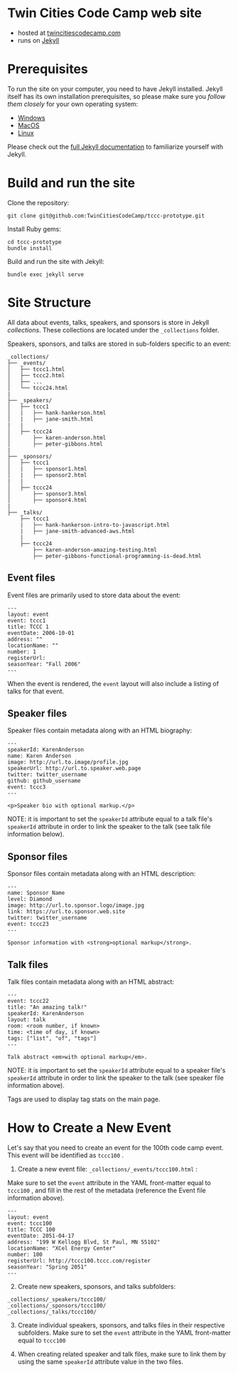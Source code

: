# Twin Cities Code Camp web site

* hosted at [twincitiescodecamp.com](http://twincitiescodecamp.com)
* runs on [Jekyll](http://jekyllrb.com)

# Prerequisites

To run the site on your computer, you need to have Jekyll installed.
Jekyll itself has its own installation prerequisites, so please make
sure you _follow them closely_ for your own operating system:

* [Windows](https://jekyllrb.com/docs/installation/windows/)
* [MacOS](https://jekyllrb.com/docs/installation/macos/)
* [Linux](https://jekyllrb.com/docs/installation/ubuntu/)

Please check out the [full Jekyll documentation](https://jekyllrb.com/docs/) to familiarize yourself
with Jekyll.

# Build and run the site

Clone the repository:

``` 
git clone git@github.com:TwinCitiesCodeCamp/tccc-prototype.git
```

Install Ruby gems:

``` 
cd tccc-prototype
bundle install
```

Build and run the site with Jekyll:

``` 
bundle exec jekyll serve
```

# Site Structure

All data about events, talks, speakers, and sponsors is store
in Jekyll _collections_. These collections are located under the
`_collections` folder.

Speakers, sponsors, and talks are stored in sub-folders specific
to an event:

``` 
_collections/
├── _events/
│   ├── tccc1.html
│   ├── tccc2.html
│   ├── ...
│   └── tccc24.html
|
├── _speakers/
│   ├── tccc1
│   |   ├── hank-hankerson.html
│   |   ├── jane-smith.html
|   |
│   ├── tccc24
│       ├── karen-anderson.html
│       ├── peter-gibbons.html
|
├── _sponsors/
│   ├── tccc1
│   |   ├── sponsor1.html
│   |   ├── sponsor2.html
|   |
│   ├── tccc24
│       ├── sponsor3.html
│       ├── sponsor4.html
|
├── _talks/
    ├── tccc1
    |   ├── hank-hankerson-intro-to-javascript.html
    |   ├── jane-smith-advanced-aws.html
    |
    ├── tccc24
        ├── karen-anderson-amazing-testing.html
        ├── peter-gibbons-functional-programming-is-dead.html
```

## Event files

Event files are primarily used to store data about the event:

``` 
---
layout: event
event: tccc1
title: TCCC 1
eventDate: 2006-10-01
address: ""
locationName: ""
number: 1
registerUrl: 
seasonYear: "Fall 2006"
---
```

When the event is rendered, the `event` layout will also include
a listing of talks for that event.

## Speaker files

Speaker files contain metadata along with an HTML biography:

``` 
---
speakerId: KarenAnderson
name: Karen Anderson
image: http://url.to.image/profile.jpg
speakerUrl: http://url.to.speaker.web.page
twitter: twitter_username
github: github_username
event: tccc3
---

<p>Speaker bio with optional markup.</p>

```

NOTE: it is important to set the `speakerId` attribute equal to
a talk file's `speakerId` attribute in order to link the speaker
to the talk (see talk file information below).

## Sponsor files

Sponsor files contain metadata along with an HTML
description:

``` 
--- 
name: Sponsor Name
level: Diamond
image: http://url.to.sponsor.logo/image.jpg
link: https://url.to.sponsor.web.site
twitter: twitter_username
event: tccc23
---

Sponsor information with <strong>optional markup</strong>.
```

## Talk files

Talk files contain metadata along with an HTML
abstract:

``` 
---
event: tccc22
title: "An amazing talk!"
speakerId: KarenAnderson
layout: talk
room: <room number, if known>
time: <time of day, if known>
tags: ["list", "of", "tags"]
---

Talk abstract <em>with optional markup</em>.

```

NOTE: it is important to set the `speakerId` attribute equal to
a speaker file's `speakerId` attribute in order to link the speaker
to the talk (see speaker file information above).

Tags are used to display tag stats on the main page.

# How to Create a New Event

Let's say that you need to create an event for the
100th code camp event. This event will be identified as `tccc100` .

1. Create a new event file: `_collections/_events/tccc100.html` :

Make sure to set the `event` attribute in the YAML front-matter equal to `tccc100` , and fill in the rest of the metadata (reference the Event file information above).

``` 
---
layout: event
event: tccc100
title: TCCC 100
eventDate: 2051-04-17
address: "199 W Kellogg Blvd, St Paul, MN 55102"
locationName: "XCel Energy Center"
number: 100
registerUrl: http://tccc100.tccc.com/register 
seasonYear: "Spring 2051"
---
```

2. Create new speakers, sponsors, and talks subfolders: 

`_collections/_speakers/tccc100/` <br/>
`_collections/_sponsors/tccc100/` <br/>
`_collections/_talks/tccc100/` 

3. Create individual speakers, sponsors, and talks files in their respective subfolders. Make sure to set the `event` attribute in the YAML front-matter equal to `tccc100` 

4. When creating related speaker and talk files, make sure to link them by using the same `speakerId` attribute value in the two files.

